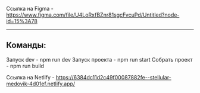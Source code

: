 Ссылка на Figma - https://www.figma.com/file/U4LoRxfBZnr81sgcFvcuPd/Untitled?node-id=15%3A78

-----------------
Команды:
-----------------
Запуск dev - npm run dev
Запуск проекта - npm run start
Собрать проект - npm run build

Ссылка на Netlify - https://6384dc11d2c49f00087882fe--stellular-medovik-4d01ef.netlify.app/